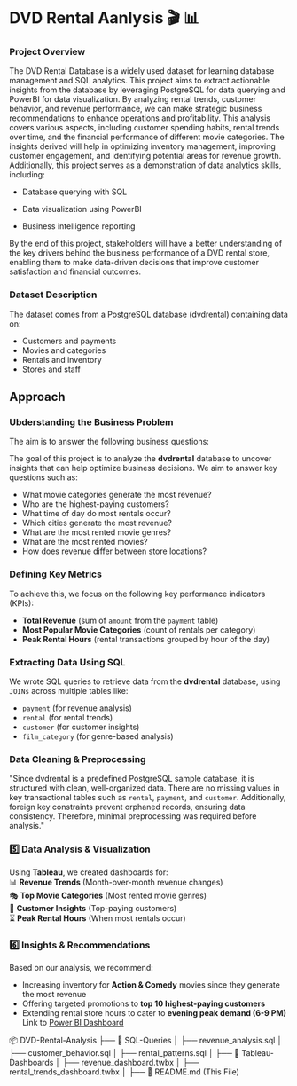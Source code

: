 # DVD Rental Aanlysis 🎬 📊

### Project Overview
The DVD Rental Database is a widely used dataset for learning database management and SQL analytics. This project aims to extract actionable insights from the database by leveraging PostgreSQL for data querying and PowerBI for data visualization. By analyzing rental trends, customer behavior, and revenue performance, we can make strategic business recommendations to enhance operations and profitability. This analysis covers various aspects, including customer spending habits, rental trends over time, and the financial performance of different movie categories. The insights derived will help in optimizing inventory management, improving customer engagement, and identifying potential areas for revenue growth. Additionally, this project serves as a demonstration of data analytics skills, including:

- Database querying with SQL

- Data visualization using PowerBI

- Business intelligence reporting

By the end of this project, stakeholders will have a better understanding of the key drivers behind the business performance of a DVD rental store, enabling them to make data-driven decisions that improve customer satisfaction and financial outcomes.

### Dataset Description 
The dataset comes from a PostgreSQL database (dvdrental) containing data on:

- Customers and payments
- Movies and categories
- Rentals and inventory
- Stores and staff

## Approach 

### Ubderstanding the Business Problem
The aim is to answer the following business questions:

The goal of this project is to analyze the **dvdrental** database to uncover insights that can help optimize business decisions. We aim to answer key questions such as:  
- What movie categories generate the most revenue?  
- Who are the highest-paying customers?  
- What time of day do most rentals occur?
- Which cities generate the most revenue?
- What are the most rented movie genres?
- What are the most rented movies?
- How does revenue differ between store locations?

### Defining Key Metrics  
To achieve this, we focus on the following key performance indicators (KPIs):  
- **Total Revenue** (sum of `amount` from the `payment` table)  
- **Most Popular Movie Categories** (count of rentals per category)  
- **Peak Rental Hours** (rental transactions grouped by hour of the day)

### Extracting Data Using SQL  
We wrote SQL queries to retrieve data from the **dvdrental** database, using `JOINs` across multiple tables like:  
- `payment` (for revenue analysis)  
- `rental` (for rental trends)  
- `customer` (for customer insights)  
- `film_category` (for genre-based analysis)

### Data Cleaning & Preprocessing  
"Since dvdrental is a predefined PostgreSQL sample database, it is structured with clean, well-organized data. There are no missing values in key transactional tables such as `rental`, `payment`, and `customer`. Additionally, foreign key constraints prevent orphaned records, ensuring data consistency. Therefore, minimal preprocessing was required before analysis."

### 5️⃣ Data Analysis & Visualization  
Using **Tableau**, we created dashboards for:  
📊 **Revenue Trends** (Month-over-month revenue changes)  
🎭 **Top Movie Categories** (Most rented movie genres)  
👤 **Customer Insights** (Top-paying customers)  
⏳ **Peak Rental Hours** (When most rentals occur) 


### 6️⃣ Insights & Recommendations  
Based on our analysis, we recommend:  
- Increasing inventory for **Action & Comedy** movies since they generate the most revenue  
- Offering targeted promotions to **top 10 highest-paying customers**  
- Extending rental store hours to cater to **evening peak demand (6-9 PM)**  
Link  to [Power BI Dashboard](http://jdj)


📦 DVD-Rental-Analysis
├── 📁 SQL-Queries
│   ├── revenue_analysis.sql
│   ├── customer_behavior.sql
│   ├── rental_patterns.sql
│
├── 📁 Tableau-Dashboards
│   ├── revenue_dashboard.twbx
│   ├── rental_trends_dashboard.twbx
│
├── 📄 README.md (This File)

